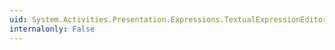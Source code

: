 ```yaml
---
uid: System.Activities.Presentation.Expressions.TextualExpressionEditor.MinLines
internalonly: False
---
```

